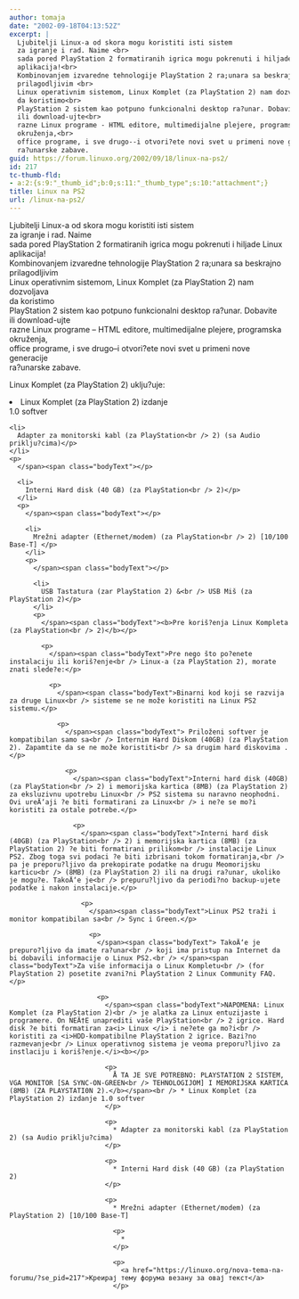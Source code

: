 ```yaml
---
author: tomaja
date: "2002-09-18T04:13:52Z"
excerpt: |
  Ljubitelji Linux-a od skora mogu koristiti isti sistem
  za igranje i rad. Naime <br>
  sada pored PlayStation 2 formatiranih igrica mogu pokrenuti i hiljade Linux
  aplikacija!<br>
  Kombinovanjem izvaredne tehnologije PlayStation 2 ra;unara sa beskrajno
  prilagodljivim <br>
  Linux operativnim sistemom, Linux Komplet (za PlayStation 2) nam dozvoljava
  da koristimo<br>
  PlayStation 2 sistem kao potpuno funkcionalni desktop ra?unar. Dobavite
  ili download-ujte<br>
  razne Linux programe - HTML editore, multimedijalne plejere, programska
  okruženja,<br>
  office programe, i sve drugo--i otvori?ete novi svet u primeni nove generacije
  ra?unarske zabave.
guid: https://forum.linuxo.org/2002/09/18/linux-na-ps2/
id: 217
tc-thumb-fld:
- a:2:{s:9:"_thumb_id";b:0;s:11:"_thumb_type";s:10:"attachment";}
title: Linux na PS2
url: /linux-na-ps2/
---
```

Ljubitelji Linux-a od skora mogu koristiti isti sistem  
za igranje i rad. Naime  
sada pored PlayStation 2 formatiranih igrica mogu pokrenuti i hiljade Linux  
aplikacija!  
Kombinovanjem izvaredne tehnologije PlayStation 2 ra;unara sa beskrajno  
prilagodljivim  
Linux operativnim sistemom, Linux Komplet (za PlayStation 2) nam dozvoljava  
da koristimo  
PlayStation 2 sistem kao potpuno funkcionalni desktop ra?unar. Dobavite  
ili download-ujte  
razne Linux programe &#8211; HTML editore, multimedijalne plejere, programska  
okruženja,  
office programe, i sve drugo&#8211;i otvori?ete novi svet u primeni nove generacije  
ra?unarske zabave.<!--break-->

  
</span><span class="bodyText">Linux Komplet (za PlayStation 2) uklju?uje: </p> 

<p>
  </span><span class="bodyText"></p> 
  
  <li>
    Linux Komplet (za PlayStation 2) izdanje<br /> 1.0 softver </p>
  </li>
  <p>
    </span><span class="bodyText"></p> 
    
    <li>
      Adapter za monitorski kabl (za PlayStation<br /> 2) (sa Audio priklju?cima)</p>
    </li>
    <p>
      </span><span class="bodyText"></p> 
      
      <li>
        Interni Hard disk (40 GB) (za PlayStation<br /> 2)</p>
      </li>
      <p>
        </span><span class="bodyText"></p> 
        
        <li>
          Mrežni adapter (Ethernet/modem) (za PlayStation<br /> 2) [10/100 Base-T] </p>
        </li>
        <p>
          </span><span class="bodyText"></p> 
          
          <li>
            USB Tastatura (zar PlayStation 2) &<br /> USB Miš (za PlayStation 2)</p>
          </li>
          <p>
            </span><span class="bodyText"><b>Pre koriš?enja Linux Kompleta (za PlayStation<br /> 2)</b></p> 
            
            <p>
              </span><span class="bodyText">Pre nego što po?enete instalaciju ili koriš?enje<br /> Linux-a (za PlayStation 2), morate znati slede?e:</p> 
              
              <p>
                </span><span class="bodyText">Binarni kod koji se razvija za druge Linux<br /> sisteme se ne može koristiti na Linux PS2 sistemu.</p> 
                
                <p>
                  </span><span class="bodyText"> Priloženi softver je kompatibilan samo sa<br /> Internim Hard Diskom (40GB) (za PlayStation 2). Zapamtite da se ne može koristiti<br /> sa drugim hard diskovima .</p> 
                  
                  <p>
                    </span><span class="bodyText">Interni hard disk (40GB) (za PlayStation<br /> 2) i memorijska kartica (8MB) (za PlayStation 2) za eksluzivnu upotrebu Linux<br /> PS2 sistema su naravno neophodni. Ovi ureÄ‘aji ?e biti formatirani za Linux<br /> i ne?e se mo?i koristiti za ostale potrebe.</p> 
                    
                    <p>
                      </span><span class="bodyText">Interni hard disk (40GB) (za PlayStation<br /> 2) i memorijska kartica (8MB) (za PlayStation 2) ?e biti formatirani prilikom<br /> instalacije Linux PS2. Zbog toga svi podaci ?e biti izbrisani tokom formatiranja,<br /> pa je preporu?ljivo da prekopirate podatke na drugu Meomorijsku karticu<br /> (8MB) (za PlayStation 2) ili na drugi ra?unar, ukoliko je mogu?e. TakoÄ‘e je<br /> prepuru?ljivo da periodi?no backup-ujete podatke i nakon instalacije.</p> 
                      
                      <p>
                        </span><span class="bodyText">Linux PS2 traži i monitor kompatibilan sa<br /> Sync i Green.</p> 
                        
                        <p>
                          </span><span class="bodyText"> TakoÄ‘e je prepuro?ljivo da imate ra?unar<br /> koji ima pristup na Internet da bi dobavili informacije o Linux PS2.<br /> </span><span class="bodyText">Za više informacija o Linux Kompletu<br /> (for PlayStation 2) posetite zvani?ni PlayStation 2 Linux Community FAQ.</p> 
                          
                          <p>
                            </span><span class="bodyText">NAPOMENA: Linux Komplet (za PlayStation 2)<br /> je alatka za Linux entuzijaste i programere. On NEÄ†E unaprediti vaše PlayStation<br /> 2 igrice. Hard disk ?e biti formatiran za<i> Linux </i> i ne?ete ga mo?i<br /> koristiti za <i>HDD-kompatibilne PlayStation 2 igrice. Bazi?no razmevanje<br /> Linux operativnog sistema je veoma preporu?ljivo za instlaciju i koriš?enje.</i><b></p> 
                            
                            <p>
                              Å TA JE SVE POTREBNO: PLAYSTATION 2 SISTEM, VGA MONITOR [SA SYNC-ON-GREEN<br /> TEHNOLOGIJOM] I MEMORIJSKA KARTICA (8MB) (ZA PLAYSTATI0N 2).</b></span><br /> * Linux Komplet (za PlayStation 2) izdanje 1.0 softver
                            </p>
                            
                            <p>
                              * Adapter za monitorski kabl (za PlayStation 2) (sa Audio priklju?cima)
                            </p>
                            
                            <p>
                              * Interni Hard disk (40 GB) (za PlayStation 2)
                            </p>
                            
                            <p>
                              * Mrežni adapter (Ethernet/modem) (za PlayStation 2) [10/100 Base-T] 
                              
                              <p>
                                *
                              </p>
                              
                              <p>
                                <a href="https://linuxo.org/nova-tema-na-forumu/?se_pid=217">Креирај тему форума везану за овај текст</a>
                              </p>